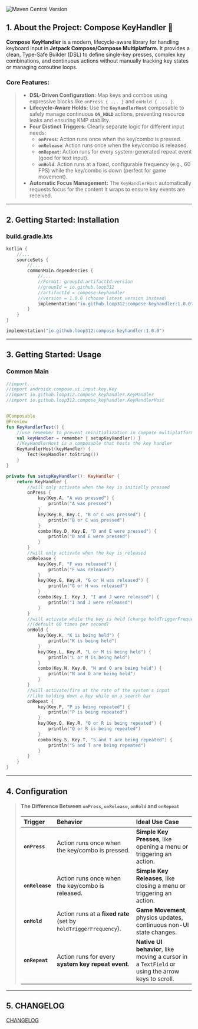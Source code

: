 ![Maven Central Version](https://img.shields.io/maven-central/v/io.github.loop312/compose-keyhandler)


## 1. About the Project: Compose KeyHandler 🚀

 **Compose KeyHandler** is a modern, lifecycle-aware library for handling keyboard input in **Jetpack Compose/Compose Multiplatform**. It provides a clean, Type-Safe Builder (DSL) to define single-key presses, complex key combinations, and continuous actions without manually tracking key states or managing coroutine loops.

 ### Core Features:
>
>   * **DSL-Driven Configuration:** Map keys and combos using expressive blocks like `onPress { ... }` and `onHold { ... }`.
>   * **Lifecycle-Aware Holds:** Use the **`KeyHandlerHost`** composable to safely manage continuous **`ON_HOLD`** actions, preventing resource leaks and ensuring KMP stability.
>   * **Four Distinct Triggers:** Clearly separate logic for different input needs:
>       * **`onPress`**: Action runs once when the key/combo is pressed.
>       * **`onRelease`**: Action runs once when the key/combo is released.
>       * **`onRepeat`**: Action runs for every system-generated repeat event (good for text input).
>       * **`onHold`**: Action runs at a fixed, configurable frequency (e.g., 60 FPS) while the key/combo is down (perfect for game movement).
>   * **Automatic Focus Management:** The `KeyHandlerHost` automatically requests focus for the content it wraps to ensure key events are received.

-----



## 2. Getting Started: Installation

### build.gradle.kts
```kotlin
kotlin {
    //...
    sourceSets {
        //...
        commonMain.dependencies {
            //...
            //Format: groupId:artifactId:version
            //groupId = io.github.loop312
            //artifactId = compose-keyhandler
            //version = 1.0.0 (choose latest version instead)
            implementation("io.github.loop312:compose-keyhandler:1.0.0")
        }
    }
}
```

```kotlin
implementation("io.github.loop312:compose-keyhandler:1.0.0") 
```

-----

## 3. Getting Started: Usage

### Common Main
```kotlin
//import...
//import androidx.compose.ui.input.key.Key
//import io.github.loop312.compose_keyhandler.KeyHandler
//import io.github.loop312.compose_keyhandler.KeyHandlerHost


@Composable
@Preview
fun KeyHandlerTest() {
    //use remember to prevent reinitialization in compose multiplatform
    val keyHandler = remember { setupKeyHandler() }
    //KeyHandlerHost is a composable that hosts the key handler
    KeyHandlerHost(keyHandler) {
        Text(keyHandler.toString())
    }
}

private fun setupKeyHandler(): KeyHandler {
    return KeyHandler {
        //will only activate when the key is initially pressed
        onPress {
            key(Key.A, "A was pressed") {
                println("A was pressed")
            }
            key(Key.B, Key.C, "B or C was pressed") {
                println("B or C was pressed")
            }
            combo(Key.D, Key.E, "D and E were pressed") {
                println("D and E were pressed")
            }
        }
        //will only activate when the key is released
        onRelease {
            key(Key.F, "F was released") {
                println("F was released")
            }
            key(Key.G, Key.H, "G or H was released") {
                println("G or H was released")
            }
            combo(Key.I, Key.J, "I and J were released") {
                println("I and J were released")
            }
        }
        //will activate while the key is held (change holdTriggerFrequency to change how often it activates per second)
        //(default 60 times per second)
        onHold {
            key(Key.K, "K is being held") {
                println("K is being held")
            }
            key(Key.L, Key.M, "L or M is being held") {
                println("L or M is being held")
            }
            combo(Key.N, Key.O, "N and O are being held") {
                println("N and O are being held")
            }
        }
        //will activate/fire at the rate of the system's input
        //like holding down a key while on a search bar
        onRepeat {
            key(Key.P, "P is being repeated") {
                println("P is being repeated")
            }
            key(Key.Q, Key.R, "Q or R is being repeated") {
                println("Q or R is being repeated")
            }
            combo(Key.S, Key.T, "S and T are being repeated") {
                println("S and T are being repeated")
            }
        }
    }
}
```

-----

## 4. Configuration

> #### The Difference Between `onPress`, `onRelease`, `onHold` and `onRepeat`
>
> | Trigger         | Behavior                                                         | Ideal Use Case                                                                                   |
> |:----------------|:-----------------------------------------------------------------|:-------------------------------------------------------------------------------------------------|
> | **`onPress`**   | Action runs once when the key/combo is pressed.                  | **Simple Key Presses**, like opening a menu or triggering an action.                             |
> | **`onRelease`** | Action runs once when the key/combo is released.                 | **Simple Key Releases**, like closing a menu or triggering an action.                            |
> | **`onHold`**    | Action runs at a **fixed rate** (set by `holdTriggerFrequency`). | **Game Movement**, physics updates, continuous non-UI state changes.                             |
> | **`onRepeat`**  | Action runs for every **system key repeat event**.               | **Native UI behavior**, like moving a cursor in a `TextField` or using the arrow keys to scroll. |

-----

## 5. CHANGELOG

[CHANGELOG](CHANGELOG.md)
